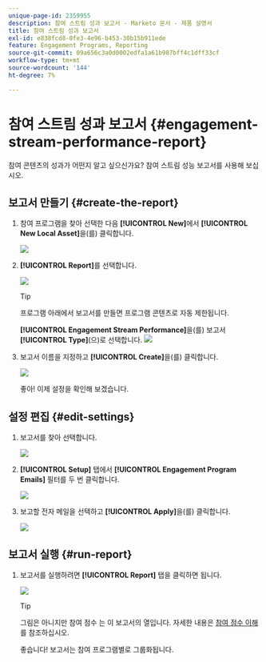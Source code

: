 ```yaml
---
unique-page-id: 2359955
description: 참여 스트림 성과 보고서 - Marketo 문서 - 제품 설명서
title: 참여 스트림 성과 보고서
exl-id: e838fcd8-0fe3-4e96-b453-30b15b911ede
feature: Engagement Programs, Reporting
source-git-commit: 09a656c3a0d0002edfa1a61b987bff4c1dff33cf
workflow-type: tm+mt
source-wordcount: '144'
ht-degree: 7%

---
```


# 참여 스트림 성과 보고서 {#engagement-stream-performance-report}

참여 콘텐츠의 성과가 어떤지 알고 싶으신가요? 참여 스트림 성능 보고서를 사용해 보십시오.

## 보고서 만들기 {#create-the-report}

1. 참여 프로그램을 찾아 선택한 다음 **[!UICONTROL New]**&#x200B;에서 **[!UICONTROL New Local Asset]**&#x200B;을(를) 클릭합니다.

   ![](assets/localassetnutring.jpg)

1. **[!UICONTROL Report]**&#x200B;를 선택합니다.

   ![](assets/image2014-9-15-18-3a23-3a59.png)

   >[!TIP]
   >
   >프로그램 아래에서 보고서를 만들면 프로그램 콘텐츠로 자동 제한됩니다.

   **[!UICONTROL Engagement Stream Performance]**&#x200B;을(를) 보고서 **[!UICONTROL Type]**(으)로 선택합니다.
   ![](assets/engagementreportchoose.png)

1. 보고서 이름을 지정하고 **[!UICONTROL Create]**&#x200B;을(를) 클릭합니다.

   ![](assets/image2014-9-15-18-3a24-3a23.png)

   좋아! 이제 설정을 확인해 보겠습니다.

## 설정 편집 {#edit-settings}

1. 보고서를 찾아 선택합니다.

   ![](assets/engagementperformancereport.jpg)

1. **[!UICONTROL Setup]** 탭에서 **[!UICONTROL Engagement Program Emails]** 필터를 두 번 클릭합니다.

   ![](assets/image2014-9-15-18-3a25-3a4.png)

1. 보고할 전자 메일을 선택하고 **[!UICONTROL Apply]**&#x200B;을(를) 클릭합니다.

   ![](assets/engagementfilter.jpg)

## 보고서 실행 {#run-report}

1. 보고서를 실행하려면 **[!UICONTROL Report]** 탭을 클릭하면 됩니다.

   ![](assets/image2014-9-15-18-3a25-3a15.png)

   >[!TIP]
   >
   >그림은 아니지만 참여 점수 는 이 보고서의 열입니다. 자세한 내용은 [참여 점수 이해](/help/marketo/product-docs/email-marketing/drip-nurturing/reports-and-notifications/understanding-the-engagement-score.md)를 참조하십시오.

   좋습니다! 보고서는 참여 프로그램별로 그룹화됩니다.

